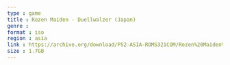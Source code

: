 ```yaml
---
type : game
title : Rozen Maiden - Duellwalzer (Japan)
genre : 
format : iso
region : asia
link : https://archive.org/download/PS2-ASIA-ROMS321COM/Rozen%20Maiden%20-%20Duellwalzer%20%28Japan%29.7z
size : 1.7GB
---
```

